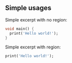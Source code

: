 ## Simple usages

Simple excerpt with no region:

<?code-excerpt "simple_main.dart"?>
```dart
void main() {
  print('Hello world!');
}
```

Simple excerpt with region:

<?code-excerpt "simple_region.dart (hello)"?>
```dart
print('Hello world!');
```
